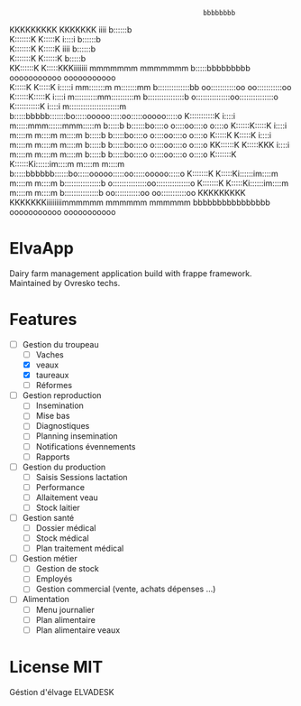                                                                                                           
                                                    bbbbbbbb                                              
KKKKKKKKK    KKKKKKK  iiii                          b::::::b                                              
K:::::::K    K:::::K i::::i                         b::::::b                                              
K:::::::K    K:::::K  iiii                          b::::::b                                              
K:::::::K   K::::::K                                 b:::::b                                              
KK::::::K  K:::::KKKiiiiiii    mmmmmmm    mmmmmmm    b:::::bbbbbbbbb       ooooooooooo      ooooooooooo   
  K:::::K K:::::K   i:::::i  mm:::::::m  m:::::::mm  b::::::::::::::bb   oo:::::::::::oo  oo:::::::::::oo 
  K::::::K:::::K     i::::i m::::::::::mm::::::::::m b::::::::::::::::b o:::::::::::::::oo:::::::::::::::o
  K:::::::::::K      i::::i m::::::::::::::::::::::m b:::::bbbbb:::::::bo:::::ooooo:::::oo:::::ooooo:::::o
  K:::::::::::K      i::::i m:::::mmm::::::mmm:::::m b:::::b    b::::::bo::::o     o::::oo::::o     o::::o
  K::::::K:::::K     i::::i m::::m   m::::m   m::::m b:::::b     b:::::bo::::o     o::::oo::::o     o::::o
  K:::::K K:::::K    i::::i m::::m   m::::m   m::::m b:::::b     b:::::bo::::o     o::::oo::::o     o::::o
KK::::::K  K:::::KKK i::::i m::::m   m::::m   m::::m b:::::b     b:::::bo::::o     o::::oo::::o     o::::o
K:::::::K   K::::::Ki::::::im::::m   m::::m   m::::m b:::::bbbbbb::::::bo:::::ooooo:::::oo:::::ooooo:::::o
K:::::::K    K:::::Ki::::::im::::m   m::::m   m::::m b::::::::::::::::b o:::::::::::::::oo:::::::::::::::o
K:::::::K    K:::::Ki::::::im::::m   m::::m   m::::m b:::::::::::::::b   oo:::::::::::oo  oo:::::::::::oo 
KKKKKKKKK    KKKKKKKiiiiiiiimmmmmm   mmmmmm   mmmmmm bbbbbbbbbbbbbbbb      ooooooooooo      ooooooooooo   
                                                                                                          
                                                                                                          
                                                                                                          
                                                                                                          
                                                                                                          
                                                                                                          
                                                                                                          

# ElvaApp
Dairy farm management application build with frappe framework.
Maintained by Ovresko techs.

# Features
- [ ] Gestion du troupeau
  - [ ] Vaches
  - [x] veaux
  - [x] taureaux
  - [ ] Réformes
- [ ] Gestion reproduction
  - [ ] Insemination
  - [ ] Mise bas
  - [ ] Diagnostiques
  - [ ] Planning insemination
  - [ ] Notifications évennements
  - [ ] Rapports
- [ ] Gestion du production
  - [ ] Saisis Sessions lactation
  - [ ] Performance
  - [ ] Allaitement veau
  - [ ] Stock laitier
- [ ] Gestion santé
  - [ ] Dossier médical
  - [ ] Stock médical
  - [ ] Plan traitement médical
- [ ] Gestion métier
  - [ ] Gestion de stock
  - [ ] Employés
  - [ ] Gestion commercial (vente, achats dépenses ...)
- [ ] Alimentation
  - [ ] Menu journalier
  - [ ] Plan alimentaire
  - [ ] Plan alimentaire veaux

# License MIT
Géstion d'élvage ELVADESK

